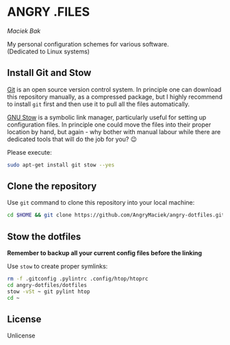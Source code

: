 # ANGRY .FILES
*Maciek Bak*  

My personal configuration schemes for various software.  
(Dedicated to Linux systems)

## Install Git and Stow

[Git](https://git-scm.com/) is an open source version control system. In principle one can download this repository manually, as a compressed package, but I highly recommend to install `git` first and then use it to pull all the files automatically.  

[GNU Stow](https://www.gnu.org/software/stow/) is a symbolic link manager, particularly useful for setting up configuration files. In principle one could move the files into their proper location by hand, but again - why bother with manual labour while there are dedicated tools that will do the job for you? :wink:

Please execute:
```bash
sudo apt-get install git stow --yes
```

## Clone the repository

Use `git` command to clone this repository into your local machine:
```bash
cd $HOME && git clone https://github.com/AngryMaciek/angry-dotfiles.git
```

## Stow the dotfiles

**Remember to backup all your current config files before the linking**  

Use `stow` to create proper symlinks:
```bash
rm -f .gitconfig .pylintrc .config/htop/htoprc
cd angry-dotfiles/dotfiles
stow -vSt ~ git pylint htop
cd ~
```

## License

Unlicense
